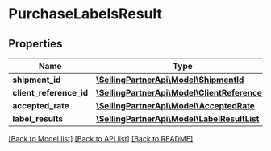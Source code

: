 # PurchaseLabelsResult

## Properties
Name | Type | Description | Notes
------------ | ------------- | ------------- | -------------
**shipment_id** | [**\SellingPartnerApi\Model\ShipmentId**](ShipmentId.md) |  | 
**client_reference_id** | [**\SellingPartnerApi\Model\ClientReferenceId**](ClientReferenceId.md) |  | [optional] 
**accepted_rate** | [**\SellingPartnerApi\Model\AcceptedRate**](AcceptedRate.md) |  | 
**label_results** | [**\SellingPartnerApi\Model\LabelResultList**](LabelResultList.md) |  | 

[[Back to Model list]](../README.md#documentation-for-models) [[Back to API list]](../README.md#documentation-for-api-endpoints) [[Back to README]](../README.md)


